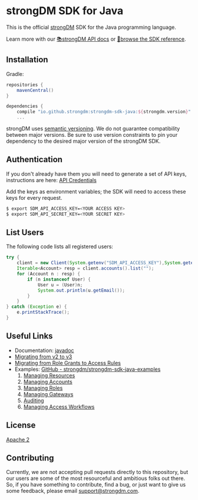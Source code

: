 # strongDM SDK for Java

This is the official [strongDM](https://www.strongdm.com/) SDK for the Java
programming language.

Learn more with our [📚strongDM API docs](https://www.strongdm.com/docs/api/) or
[📓browse the SDK
reference](https://strongdm.github.io/strongdm-sdk-java-docs/).

## Installation

Gradle:

```gradle
repositories {
    mavenCentral()
}

dependencies {
    compile "io.github.strongdm:strongdm-sdk-java:${strongdm.version}"
	...
```

strongDM uses [semantic versioning](https://semver.org/). We do not guarantee
compatibility between major versions. Be sure to use version constraints to pin
your dependency to the desired major version of the strongDM SDK.

## Authentication

If you don't already have them you will need to generate a set of API keys,
instructions are here: [API
Credentials](https://www.strongdm.com/docs/admin-guide/api-credentials/)

Add the keys as environment variables; the SDK will need to access these keys
for every request.

```bash
$ export SDM_API_ACCESS_KEY=<YOUR ACCESS KEY>
$ export SDM_API_SECRET_KEY=<YOUR SECRET KEY>
```

## List Users

The following code lists all registered users:

```java
try {
	client = new Client(System.getenv("SDM_API_ACCESS_KEY"),System.getenv("SDM_API_SECRET_KEY"));
	Iterable<Account> resp = client.accounts().list("");
	for (Account n : resp) {
		if (n instanceof User) {
			User u = (User)n;
			System.out.println(u.getEmail());
		}
	}
} catch (Exception e) {
	e.printStackTrace();
}
```

## Useful Links

- Documentation: [javadoc](https://strongdm.github.io/strongdm-sdk-java-docs/)
- [Migrating from v2 to v3](https://github.com/strongdm/strongdm-sdk-java/releases/tag/v3.0.0)
- [Migrating from Role Grants to Access Rules](https://github.com/strongdm/strongdm-sdk-java/wiki/Migrating-from-Role-Grants-to-Access-Rules)
- Examples: [GitHub - strongdm/strongdm-sdk-java-examples](https://github.com/strongdm/strongdm-sdk-java-examples)
  1.  [Managing Resources](https://github.com/strongdm/strongdm-sdk-java-examples/tree/master/1_managing_resources)
  2.  [Managing Accounts](https://github.com/strongdm/strongdm-sdk-java-examples/tree/master/2_managing_accounts)
  3.  [Managing Roles](https://github.com/strongdm/strongdm-sdk-java-examples/tree/master/3_managing_roles)
  4.  [Managing Gateways](https://github.com/strongdm/strongdm-sdk-java-examples/tree/master/4_managing_gateways)
  5.  [Auditing](https://github.com/strongdm/strongdm-sdk-java-examples/tree/master/5_auditing)
  6.  [Managing Access Workflows](https://github.com/strongdm/strongdm-sdk-java-examples/tree/master/6_managing_workflows)

## License

[Apache 2](https://github.com/strongdm/strongdm-sdk-java/blob/master/LICENSE)

## Contributing

Currently, we are not accepting pull requests directly to this repository, but
our users are some of the most resourceful and ambitious folks out there. So, if
you have something to contribute, find a bug, or just want to give us some
feedback, please email <support@strongdm.com>.
